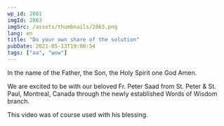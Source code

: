 ```yaml
---
wp_id: 2861
imgId: 2863
imgSrc: /assets/thumbnails/2863.png
lang: en
title: "Do your own share of the solution"
pubDate: 2021-05-13T19:00:54
tags: ["aa", "wow"]
---
```

<!-- page: 6 -->

<p>In the name of the Father, the Son, the Holy Spirit one God Amen.</p>
<p>We are excited to be with our beloved Fr. Peter Saad from St. Peter &amp; St. Paul, Montreal, Canada through the newly established Words of Wisdom branch.</p>
<p>This video was of course used with his blessing.</p>
<p>&nbsp;</p>
